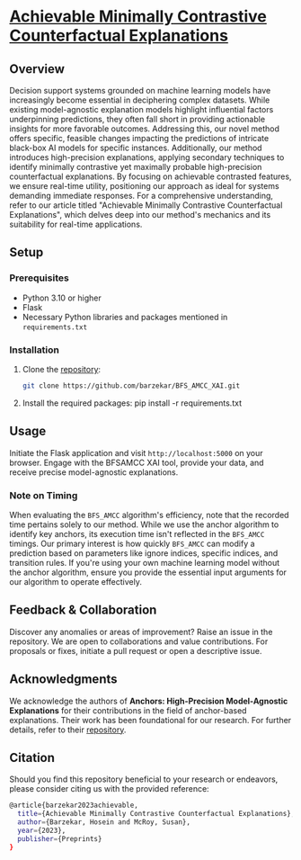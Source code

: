 # [Achievable Minimally Contrastive Counterfactual Explanations](https://www.preprints.org/manuscript/202307.0786/v1)


## Overview

Decision support systems grounded on machine learning models have increasingly become essential in deciphering complex datasets. While existing model-agnostic explanation models highlight influential factors underpinning predictions, they often fall short in providing actionable insights for more favorable outcomes. Addressing this, our novel method offers specific, feasible changes impacting the predictions of intricate black-box AI models for specific instances. Additionally, our method introduces high-precision explanations, applying secondary techniques to identify minimally contrastive yet maximally probable high-precision counterfactual explanations. By focusing on achievable contrasted features, we ensure real-time utility, positioning our approach as ideal for systems demanding immediate responses.
For a comprehensive understanding, refer to our article titled "Achievable Minimally Contrastive Counterfactual Explanations", which delves deep into our method's mechanics and its suitability for real-time applications.

## Setup

### Prerequisites

- Python 3.10 or higher
- Flask
- Necessary Python libraries and packages mentioned in `requirements.txt`

### Installation

1. Clone the [repository](https://github.com/barzekar/BFS_AMCC_XAI):
   ```bash
   git clone https://github.com/barzekar/BFS_AMCC_XAI.git

2. Install the required packages:
    pip install -r requirements.txt



## Usage

Initiate the Flask application and visit `http://localhost:5000` on your browser. Engage with the BFSAMCC XAI tool, provide your data, and receive precise model-agnostic explanations.

### Note on Timing
When evaluating the `BFS_AMCC` algorithm's efficiency, note that the recorded time pertains solely to our method. While we use the anchor algorithm to identify key anchors, its execution time isn't reflected in the `BFS_AMCC` timings.
Our primary interest is how quickly `BFS_AMCC` can modify a prediction based on parameters like ignore indices, specific indices, and transition rules. If you're using your own machine learning model without the anchor algorithm, ensure you provide the essential input arguments for our algorithm to operate effectively.

## Feedback & Collaboration

Discover any anomalies or areas of improvement? Raise an issue in the repository. We are open to collaborations and value contributions. For proposals or fixes, initiate a pull request or open a descriptive issue.

## Acknowledgments
We acknowledge the authors of **Anchors: High-Precision Model-Agnostic Explanations** for their contributions in the field of anchor-based explanations. Their work has been foundational for our research. For further details, refer to their [repository](https://github.com/marcotcr/anchor).



## Citation

Should you find this repository beneficial to your research or endeavors, please consider citing us with the provided reference:

```bash
@article{barzekar2023achievable,
  title={Achievable Minimally Contrastive Counterfactual Explanations},
  author={Barzekar, Hosein and McRoy, Susan},
  year={2023},
  publisher={Preprints}
}



